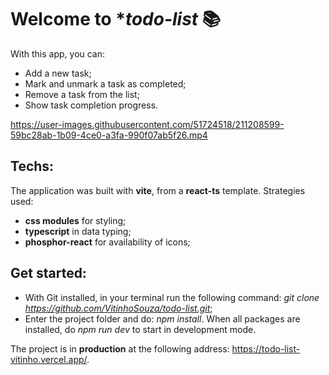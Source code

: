 # Welcome to **todo-list* 📚
With this app, you can:
- Add a new task;
- Mark and unmark a task as completed;
- Remove a task from the list;
- Show task completion progress.

https://user-images.githubusercontent.com/51724518/211208599-59bc28ab-1b09-4ce0-a3fa-990f07ab5f26.mp4


## Techs:
The application was built with **vite**, from a **react-ts** template. Strategies used:
- **css modules** for styling;
- **typescript** in data typing;
- **phosphor-react** for availability of icons;

## Get started:
- With Git installed, in your terminal run the following command: *git clone https://github.com/VitinhoSouza/todo-list.git*;
- Enter the project folder and do: *npm install*. When all packages are installed, do *npm run dev* to start in development mode.

The project is in **production** at the following address: https://todo-list-vitinho.vercel.app/.


